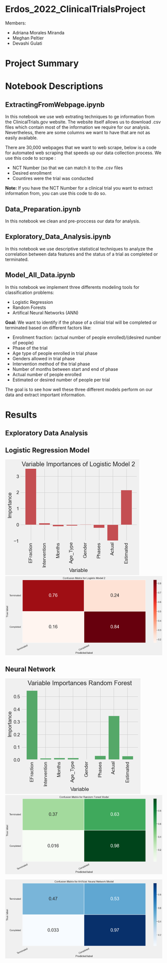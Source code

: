 # Erdos_2022_ClinicalTrialsProject
Members: 

  - Adriana Morales Miranda 
  - Meghan Peltier
  - Devashi Gulati 

# Project Summary 



# Notebook Descriptions

## ExtractingFromWebpage.ipynb

In this notebook we use web extrating techniques to ge information from the ClinicalTrials.gov website. The website itself allows us to download .csv files which contain most of the information we require for our analysis. Nevertheless, there are some columns we want to have that are not as easily available.

There are 30,000 webpages that we want to web scrape, below is a code for automated web scraping that speeds up our data collection process. We use this code to scrape :

  - NCT Number (so that we can match it to the .csv files
  - Desired enrollment
  - Countires were the trial was conducted

**Note:** If you have the NCT Number for a clinical trial you want to extract information from, you can use this code to do so.

## Data_Preparation.ipynb

In this notebook we clean and pre-proccess our data for analysis. 

## Exploratory_Data_Analysis.ipynb

In this notebook we use descriptive statistical techniques to analyze the correlation between data features and the status of a trial as completed or terminated.

## Model_All_Data.ipynb 

In this notebook we implement three differents modeling tools for classification problems:

  - Logistic Regression
  - Random Forests
  - Artifical Neural Networks (ANN)

**Goal:** We want to identify if the phase of a clinial trial will be completed or terminated based on different factors like:

  - Enrollment fraction: (actual number of people enrolled)/(desired number of people)
  - Phase of the trial
  - Age type of people enrolled in trial phase
  - Genders allowed in trial phase
  - Intervention method of the trial phase
  - Number of months between start and end of phase
  - Actual number of people enrolled
  - Estimated or desired number of people per trial

The goal is to see how well these three different models perform on our data and extract important information.


# Results 

## Exploratory Data Analysis



## Logistic Regression Model
![ImportancesLogistic](/Images/Importances_Logistic2.png)
![CMLogistic](/Images/CM_Logistic2.png)

## Neural Network
![ImportancesRandom](/Images/Importances_RandomForest.png)
![CMRandomForest](/Images/CM_RandomForest.png)

![CMANN](/Images/CM_ANN.png)


